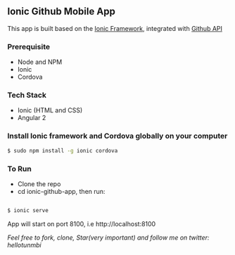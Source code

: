 
## Ionic Github Mobile App

This app is built based on the [Ionic Framework](http://www.ionicframework.com), integrated with [Github API](http://api.github.com)

### Prerequisite
- Node and NPM
- Ionic
- Cordova

### Tech Stack
- Ionic (HTML and CSS)
- Angular 2

### Install Ionic framework and Cordova globally on your computer
```bash
$ sudo npm install -g ionic cordova
```


### To Run
- Clone the repo
- cd ionic-github-app, then run:

```bash

$ ionic serve

```

App will start on port 8100, i.e http://localhost:8100


*Feel free to fork, clone, Star(very important) and follow me on twitter: hellotunmbi*
